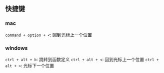 
## 快捷键
### mac
`command + option + <`: 回到光标上一个位置

### windows
`ctrl + alt + b`: 跳转到函数定义
`ctrl + alt + <`: 回到光标上一个位置
`ctrl + alt + >`: 光标下一个位置
